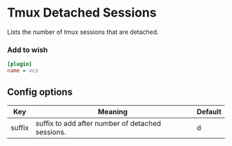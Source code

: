 # Tmux Detached Sessions

Lists the number of tmux sessions that are detached.

### Add to wish
```ini
[plugin]
name = vcs
```
## Config options

| Key    | Meaning                                          | Default |
|--------|--------------------------------------------------|---------|
| suffix | suffix to add after number of detached sessions. | d       |
